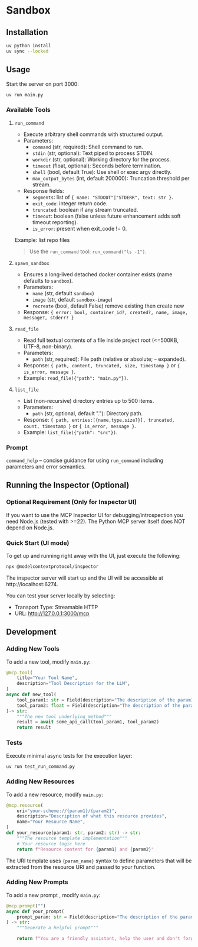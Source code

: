 # Sandbox

## Installation

```bash
uv python install
uv sync --locked
```

## Usage

Start the server on port 3000:

```bash
uv run main.py
```

### Available Tools

1. `run_command`
     - Execute arbitrary shell commands with structured output.
     - Parameters:
         - `command` (str, required): Shell command to run.
         - `stdin` (str, optional): Text piped to process STDIN.
         - `workdir` (str, optional): Working directory for the process.
         - `timeout` (float, optional): Seconds before termination.
         - `shell` (bool, default True): Use shell or exec argv directly.
         - `max_output_bytes` (int, default 200000): Truncation threshold per stream.
     - Response fields:
         - `segments`: list of `{ name: "STDOUT"|"STDERR", text: str }`.
         - `exit_code`: integer return code.
         - `truncated`: boolean if any stream truncated.
         - `timeout`: boolean (false unless future enhancement adds soft timeout reporting).
         - `is_error`: present when exit_code != 0.

     Example: list repo files
     > Use the `run_command` tool: `run_command("ls -1")`.

2. `spawn_sandbox`
     - Ensures a long‑lived detached docker container exists (name defaults to `sandbox`).
     - Parameters:
         - `name` (str, default `sandbox`)
         - `image` (str, default `sandbox-image`)
         - `recreate` (bool, default False) remove existing then create new
     - Response: `{ error: bool, container_id?, created?, name, image, message?, stderr? }`

3. `read_file`
     - Read full textual contents of a file inside project root (<=500KB, UTF-8, non-binary).
     - Parameters:
         - `path` (str, required): File path (relative or absolute; `~` expanded).
     - Response: `{ path, content, truncated, size, timestamp }` or `{ is_error, message }`.
     - Example: `read_file({"path": "main.py"})`.

4. `list_file`
     - List (non-recursive) directory entries up to 500 items.
     - Parameters:
         - `path` (str, optional, default "."): Directory path.
     - Response: `{ path, entries:[{name,type,size?}], truncated, count, timestamp }` or `{ is_error, message }`.
     - Example: `list_file({"path": "src"})`.

### Prompt

`command_help` – concise guidance for using `run_command` including parameters and error semantics.

## Running the Inspector (Optional)

### Optional Requirement (Only for Inspector UI)

If you want to use the MCP Inspector UI for debugging/introspection you need Node.js (tested with >=22). The Python MCP server itself does NOT depend on Node.js.

### Quick Start (UI mode)

To get up and running right away with the UI, just execute the following:

```bash
npx @modelcontextprotocol/inspector
```

The inspector server will start up and the UI will be accessible at http://localhost:6274.

You can test your server locally by selecting:

- Transport Type: Streamable HTTP
- URL: http://127.0.0.1:3000/mcp

## Development

### Adding New Tools

To add a new tool, modify `main.py`:

```python
@mcp.tool(
    title="Your Tool Name",
    description="Tool Description for the LLM",
)
async def new_tool(
    tool_param1: str = Field(description="The description of the param1 for the LLM"),
    tool_param2: float = Field(description="The description of the param2 for the LLM")
)-> str:
    """The new tool underlying method"""
    result = await some_api_call(tool_param1, tool_param2)
    return result
```

### Tests

Execute minimal async tests for the execution layer:

```bash
uv run test_run_command.py
```

### Adding New Resources

To add a new resource, modify `main.py`:

```python
@mcp.resource(
    uri="your-scheme://{param1}/{param2}",
    description="Description of what this resource provides",
    name="Your Resource Name",
)
def your_resource(param1: str, param2: str) -> str:
    """The resource template implementation"""
    # Your resource logic here
    return f"Resource content for {param1} and {param2}"
```

The URI template uses `{param_name}` syntax to define parameters that will be extracted from the resource URI and passed to your function.

### Adding New Prompts

To add a new prompt , modify `main.py`:

```python
@mcp.prompt("")
async def your_prompt(
    prompt_param: str = Field(description="The description of the param for the user")
) -> str:
    """Generate a helpful prompt"""

    return f"You are a friendly assistant, help the user and don't forget to {prompt_param}."

```
